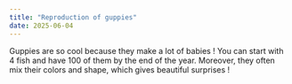 ```yaml
---
title: "Reproduction of guppies"
date: 2025-06-04
---
```


Guppies are so cool because they make a lot of babies ! You can start with 4 fish and have 100 of them by the end of the year.
Moreover, they often mix their colors and shape, which gives beautiful surprises !
